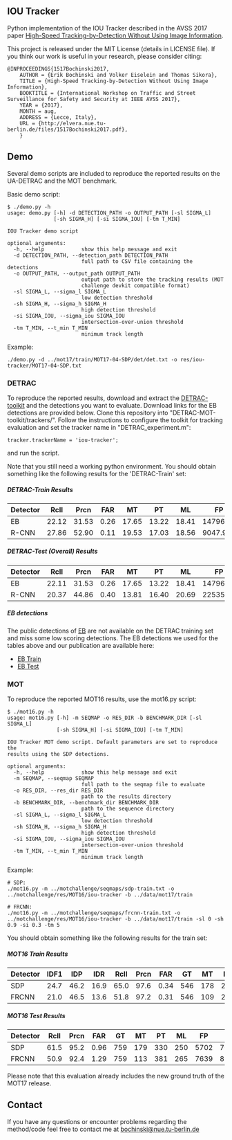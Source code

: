 ## IOU Tracker
Python implementation of the IOU Tracker described in the AVSS 2017 paper
[High-Speed Tracking-by-Detection Without Using Image Information](http://elvera.nue.tu-berlin.de/files/1517Bochinski2017.pdf).

This project is released under the MIT License (details in LICENSE file).
If you think our work is useful in your research, please consider citing:

```
@INPROCEEDINGS{1517Bochinski2017,
	AUTHOR = {Erik Bochinski and Volker Eiselein and Thomas Sikora},
	TITLE = {High-Speed Tracking-by-Detection Without Using Image Information},
	BOOKTITLE = {International Workshop on Traffic and Street Surveillance for Safety and Security at IEEE AVSS 2017},
	YEAR = {2017},
	MONTH = aug,
	ADDRESS = {Lecce, Italy},
	URL = {http://elvera.nue.tu-berlin.de/files/1517Bochinski2017.pdf},
	}
```

## Demo
Several demo scripts are included to reproduce the reported results on the UA-DETRAC
and the MOT benchmark.

Basic demo script:
```
$ ./demo.py -h
usage: demo.py [-h] -d DETECTION_PATH -o OUTPUT_PATH [-sl SIGMA_L]
               [-sh SIGMA_H] [-si SIGMA_IOU] [-tm T_MIN]

IOU Tracker demo script

optional arguments:
  -h, --help            show this help message and exit
  -d DETECTION_PATH, --detection_path DETECTION_PATH
                        full path to CSV file containing the detections
  -o OUTPUT_PATH, --output_path OUTPUT_PATH
                        output path to store the tracking results (MOT
                        challenge devkit compatible format)
  -sl SIGMA_L, --sigma_l SIGMA_L
                        low detection threshold
  -sh SIGMA_H, --sigma_h SIGMA_H
                        high detection threshold
  -si SIGMA_IOU, --sigma_iou SIGMA_IOU
                        intersection-over-union threshold
  -tm T_MIN, --t_min T_MIN
                        minimum track length
```

Example:
```
./demo.py -d ../mot17/train/MOT17-04-SDP/det/det.txt -o res/iou-tracker/MOT17-04-SDP.txt
```

### DETRAC
To reproduce the reported results, download and extract the [DETRAC-toolkit](http://detrac-db.rit.albany.edu/download)
and the detections you want to evaluate. Download links for the EB detections are provided below.
Clone this repository into "DETRAC-MOT-toolkit/trackers/".
Follow the instructions to configure the toolkit for tracking evaluation and set the tracker name in "DETRAC_experiment.m":

```
tracker.trackerName = 'iou-tracker';
```

and run the script.

Note that you still need a working python environment.
You should obtain something like the following results for the 'DETRAC-Train' set:

##### DETRAC-Train Results
| Detector | Rcll | Prcn | FAR | MT    | PT  | ML     | FP      | FN      | IDs   | FM    | MOTA | MOTP | MOTAL |
| -------- | ---- | ---- | --- | ----- | --- | ------ | ------- | ------- | ----- | ----- |----- |------|-------|
| EB       |22.12 |31.53 |0.26 |17.65  |13.22|18.41   |14796.52 |171806.84|2311.25|2445.89|19.41 |28.89 |19.78  |
| R-CNN    |27.86 |52.90 |0.11 |19.53  |17.03|18.56   |9047.95  |157521.18|4842.18|4969.57|25.46 |44.39 |26.29  |

##### DETRAC-Test (Overall) Results
| Detector | Rcll | Prcn | FAR | MT    | PT  | ML     | FP      | FN      | IDs   | FM    | MOTA | MOTP | MOTAL |
| -------- | ---- | ---- | --- | ----- | --- | ------ | ------- | ------- | ----- | ----- |----- |------|-------|
| EB       |22.11 |31.53 |0.26 |17.65  |13.22|18.41   |14796.52 |171806.84|2311.25|2445.89|19.41 |28.89 |19.77  |
| R-CNN    |20.37 |44.86 |0.40 |13.81  |16.40|20.69   |22535.15 |193041.87|5029.42|5795.73|16.01 |38.35 |16.81  |

##### EB detections
The public detections of [EB](http://zyb.im/research/EB/) are not available on the
DETRAC training set and miss some low scoring detections. The EB detections we used for the tables above and our
publication are available here:

* [EB Train](https://tubcloud.tu-berlin.de/s/EtC6cFEYsAU0gFQ/download)
* [EB Test](https://tubcloud.tu-berlin.de/s/oKM3dYhJbMFl1dY/download)

### MOT
To reproduce the reported MOT16 results, use the mot16.py script:

```
$ ./mot16.py -h
usage: mot16.py [-h] -m SEQMAP -o RES_DIR -b BENCHMARK_DIR [-sl SIGMA_L]
                [-sh SIGMA_H] [-si SIGMA_IOU] [-tm T_MIN]

IOU Tracker MOT demo script. Default parameters are set to reproduce the
results using the SDP detections.

optional arguments:
  -h, --help            show this help message and exit
  -m SEQMAP, --seqmap SEQMAP
                        full path to the seqmap file to evaluate
  -o RES_DIR, --res_dir RES_DIR
                        path to the results directory
  -b BENCHMARK_DIR, --benchmark_dir BENCHMARK_DIR
                        path to the sequence directory
  -sl SIGMA_L, --sigma_l SIGMA_L
                        low detection threshold
  -sh SIGMA_H, --sigma_h SIGMA_H
                        high detection threshold
  -si SIGMA_IOU, --sigma_iou SIGMA_IOU
                        intersection-over-union threshold
  -tm T_MIN, --t_min T_MIN
                        minimum track length
```

Example:
```
# SDP:
./mot16.py -m ../motchallenge/seqmaps/sdp-train.txt -o ../motchallenge/res/MOT16/iou-tracker -b ../data/mot17/train

# FRCNN:
./mot16.py -m ../motchallenge/seqmaps/frcnn-train.txt -o ../motchallenge/res/MOT16/iou-tracker -b ../data/mot17/train -sl 0 -sh 0.9 -si 0.3 -tm 5
```

You should obtain something like the following results for the train set:

##### MOT16 Train Results
| Detector | IDF1 | IDP | IDR | Rcll | Prcn | FAR | GT  | MT  | PT  | ML  | FP  | FN  | IDs | FM  | MOTA | MOTP | MOTAL |
| -------- | ---- | --- | --- | ---- | ---- | --- | --- | --- | --- | --- | --- | --- | --- | --- | ---- | ---- | ----- |
|SDP       |24.7  |46.2 |16.9 |65.0  |97.6  |0.34 |546  |178  |232  |136  |1796 |39348|1198 |1453 |62.3  |83.4  |63.4   |
|FRCNN     |21.0  |46.5 |13.6 |51.8  |97.2  |0.31 |546  |109  |261  |176  |1674 |54082|716  |810  |49.7  |88.2  |50.3   |

##### MOT16 Test Results
| Detector | Rcll | Prcn | FAR | GT  | MT  | PT  | ML  | FP  | FN  | IDs | FM  | MOTA | MOTP |
| -------- | ---- | ---- | --- | --- | --- | --- | --- | --- | --- | --- | --- | ---- | ---- |
|SDP       |61.5  |95.2  |0.96 |759  |179  |330  |250  |5702 |70278|2167 |3028 |57.1  |77.1  |
|FRCNN     |50.9  |92.4  |1.29 |759  |113  |381  |265  |7639 |89535| 2284|2310 |45.4  |77.5  |

 Please note that this evaluation already includes the new ground truth of the MOT17 release.

## Contact
If you have any questions or encounter problems regarding the method/code feel free to contact me
at bochinski@nue.tu-berlin.de
